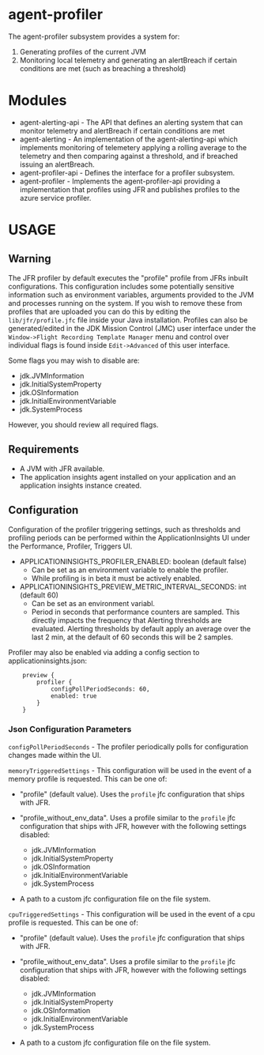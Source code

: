 
# agent-profiler

The agent-profiler subsystem provides a system for:
1. Generating profiles of the current JVM
1. Monitoring local telemetry and generating an alertBreach if certain conditions are
   met (such as breaching a threshold)


# Modules

- agent-alerting-api - The API that defines an alerting system that can monitor telemetry and alertBreach
  if certain conditions are met
- agent-alerting - An implementation of the agent-alerting-api which implements monitoring of telemetery
  applying a rolling average to the telemetry and then comparing against a threshold, and if breached
  issuing an alertBreach.
- agent-profiler-api - Defines the interface for a profiler subsystem.
- agent-profiler - Implements the agent-profiler-api providing a implementation that profiles using JFR and
  publishes profiles to the azure service profiler.


# USAGE

## Warning

The JFR profiler by default executes the "profile" profile from JFRs inbuilt configurations. This configuration includes
some potentially sensitive information such as environment variables, arguments provided to the JVM and processes
running on the system. If you wish to remove these from profiles that are uploaded you can do this by editing
the `lib/jfr/profile.jfc` file inside your Java installation. Profiles can also be generated/edited in the JDK Mission 
Control (JMC) user interface under the `Window->Flight Recording Template Manager` menu and control over individual 
flags is found inside `Edit->Advanced` of this user interface.

Some flags you may wish to disable are:

- jdk.JVMInformation
- jdk.InitialSystemProperty
- jdk.OSInformation
- jdk.InitialEnvironmentVariable
- jdk.SystemProcess

However, you should review all required flags.

## Requirements

- A JVM with JFR available.
- The application insights agent installed on your application and an application insights instance created.

## Configuration

Configuration of the profiler triggering settings, such as thresholds and profiling periods can be performed within the
ApplicationInsights UI under the Performance, Profiler, Triggers UI.

- APPLICATIONINSIGHTS_PROFILER_ENABLED: boolean (default false)
    - Can be set as an environment variable to enable the profiler.
    - While profiling is in beta it must be actively enabled.
- APPLICATIONINSIGHTS_PREVIEW_METRIC_INTERVAL_SECONDS: int (default 60)
    - Can be set as an environment variabl.
    - Period in seconds that performance counters are sampled. This directly impacts the frequency that
      Alerting thresholds are evaluated. Alerting thresholds by default apply an average over the last 2 min,
      at the default of 60 seconds this will be 2 samples.

Profiler may also be enabled via adding a config section to applicationinsights.json:

```
    preview {
        profiler {
            configPollPeriodSeconds: 60,
            enabled: true
        }
    }
```

### Json Configuration Parameters
`configPollPeriodSeconds` - The profiler periodically polls for configuration changes made within the UI.


`memoryTriggeredSettings` - This configuration will be used in the event of a memory profile is requested. This can be one of:
  - "profile" (default value). Uses the `profile` jfc configuration that ships with JFR.
    
  - "profile_without_env_data". Uses a profile similar to the `profile` jfc configuration that ships with JFR, however
    with the following settings disabled:
    - jdk.JVMInformation
    - jdk.InitialSystemProperty
    - jdk.OSInformation
    - jdk.InitialEnvironmentVariable
    - jdk.SystemProcess
  - A path to a custom jfc configuration file on the file system.

`cpuTriggeredSettings` - This configuration will be used in the event of a cpu profile is requested. This can be one of:
- "profile" (default value). Uses the `profile` jfc configuration that ships with JFR.

- "profile_without_env_data". Uses a profile similar to the `profile` jfc configuration that ships with JFR, however
  with the following settings disabled:
    - jdk.JVMInformation
    - jdk.InitialSystemProperty
    - jdk.OSInformation
    - jdk.InitialEnvironmentVariable
    - jdk.SystemProcess
- A path to a custom jfc configuration file on the file system.
